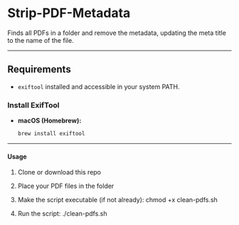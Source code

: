 # Strip-PDF-Metadata
Finds all PDFs in a folder and remove the metadata, updating the meta title to the name of the file.

---

## Requirements

- `exiftool` installed and accessible in your system PATH.

### Install ExifTool

- **macOS (Homebrew):**  
  ```bash
  brew install exiftool

---

#### Usage
1. Clone or download this repo

2. Place your PDF files in the folder

2. Make the script executable (if not already):
chmod +x clean-pdfs.sh

3. Run the script:
./clean-pdfs.sh
